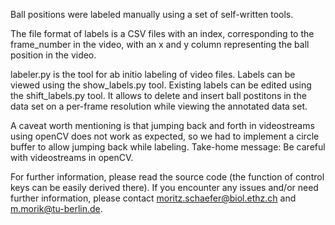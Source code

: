 Ball positions were labeled manually using a set of self-written tools.

The file format of labels is a CSV files with an index, corresponding to the frame_number in the video, with an x and y column representing the ball position in the video.

labeler.py is the tool for ab initio labeling of video files. Labels can be viewed using the show_labels.py tool. 
Existing labels can be edited using the shift_labels.py tool. It allows to delete and insert ball postitons in the data set on a per-frame resolution while viewing the annotated data set.

A caveat worth mentioning is that jumping back and forth in videostreams using openCV does not work as expected, so we had to implement a circle buffer to allow jumping back while labeling. Take-home message: Be careful with videostreams in openCV.

For further information, please read the source code (the function of control keys can be easily derived there). If you encounter any issues and/or need further information, please contact moritz.schaefer@biol.ethz.ch and m.morik@tu-berlin.de.
